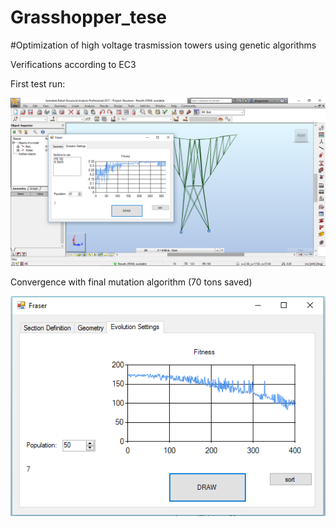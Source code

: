 # Grasshopper_tese
#Optimization of high voltage trasmission towers using genetic algorithms 

Verifications according to EC3

First test run:
 
![Alt text](Capture.PNG?raw=true)

Convergence with final mutation algorithm (70 tons saved)
 
![Alt text](123123.PNG?raw=true)

